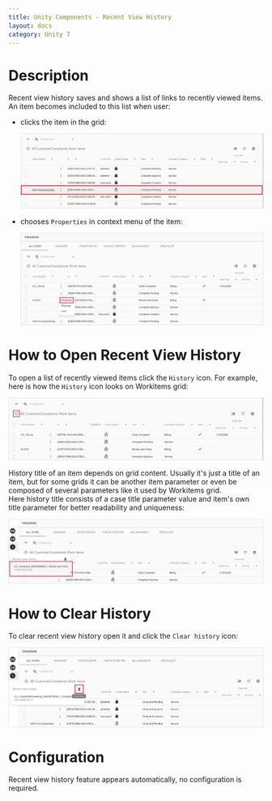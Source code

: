 ```yaml
---
title: Unity Components - Recent View History
layout: docs
category: Unity 7
---
```

# Description

Recent view history saves and shows a list of links to recently viewed items.  
An item becomes included to this list when user:
- clicks the item in the grid: 

    ![Choosing an item from list](recent-view-history/images/select_one.png) 
    
- chooses `Properties` in context menu of the item:

    ![Choosing an item properties from list](recent-view-history/images/choose_workitem.png)  

# How to Open Recent View History

To open a list of recently viewed items click the `History` icon. For example, here is how the `History` icon looks on Workitems grid:
                                                        
![History icon on Workitems grid](recent-view-history/images/history_icon_position.png)

History title of an item depends on grid content. Usually it's just a title of an item,
but for some grids it can be another item parameter or even be composed of several parameters like it used by Workitems grid.   
Here history title consists of a case title parameter value and item's own title parameter for better readability and uniqueness:

![History with composed title](recent-view-history/images/history_with_composed_title.png)

# How to Clear History

To clear recent view history open it and click the `Clear history` icon:

![Clearing history pressing the button in history dropdown menu](recent-view-history/images/clear_history.png)

# Configuration

Recent view history feature appears automatically, no configuration is required.
